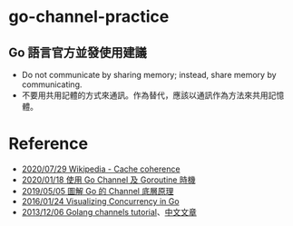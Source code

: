 # go-channel-practice

## Go 語言官方並發使用建議
- Do not communicate by sharing memory; instead, share memory by communicating.
- 不要用共用記體的方式來通訊。作為替代，應該以通訊作為方法來共用記憶體。

# Reference
- [2020/07/29 Wikipedia - Cache coherence](https://en.wikipedia.org/wiki/Cache_coherence)
- [2020/01/18 使用 Go Channel 及 Goroutine 時機](https://blog.wu-boy.com/2020/01/when-to-use-go-channel-and-goroutine/)
- [2019/05/05 圖解 Go 的 Channel 底層原理](https://jiemin.wang/2019/05/05/go-channal-graphic/)
- [2016/01/24 Visualizing Concurrency in Go](https://divan.dev/posts/go_concurrency_visualize/)
- [2013/12/06 Golang channels tutorial](https://guzalexander.com/2013/12/06/golang-channels-tutorial.html)、[中文文章](https://hsinyu.gitbooks.io/golang_note/content/channel.html)